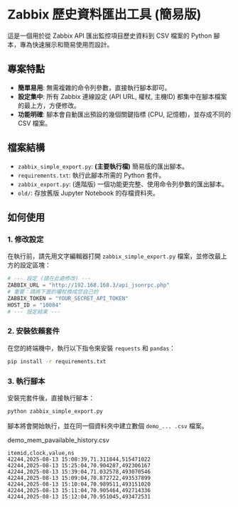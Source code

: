 # Zabbix 歷史資料匯出工具 (簡易版)

這是一個用於從 Zabbix API 匯出監控項目歷史資料到 CSV 檔案的 Python 腳本，專為快速展示和簡易使用而設計。

## 專案特點

- **簡單易用**: 無需複雜的命令列參數，直接執行腳本即可。
- **設定集中**: 所有 Zabbix 連線設定 (API URL, 權杖, 主機ID) 都集中在腳本檔案的最上方，方便修改。
- **功能明確**: 腳本會自動匯出預設的幾個關鍵指標 (CPU, 記憶體)，並存成不同的 CSV 檔案。

## 檔案結構

- `zabbix_simple_export.py`: **(主要執行檔)** 簡易版的匯出腳本。
- `requirements.txt`: 執行此腳本所需的 Python 套件。
- `zabbix_export.py`: (進階版) 一個功能更完整、使用命令列參數的匯出腳本。
- `old/`: 存放舊版 Jupyter Notebook 的存檔資料夾。

## 如何使用

### 1. 修改設定

在執行前，請先用文字編輯器打開 `zabbix_simple_export.py` 檔案，並修改最上方的設定區塊：

```python
# --- 設定 (請在此處修改) ---
ZABBIX_URL = "http://192.168.168.3/api_jsonrpc.php"
# 重要：請將下面的權杖換成您自己的
ZABBIX_TOKEN = "YOUR_SECRET_API_TOKEN"
HOST_ID = "10084"
# --- 設定結束 ---
```

### 2. 安裝依賴套件

在您的終端機中，執行以下指令來安裝 `requests` 和 `pandas`：

```bash
pip install -r requirements.txt
```

### 3. 執行腳本

安裝完套件後，直接執行腳本：

```bash
python zabbix_simple_export.py
```

腳本將會開始執行，並在同一個資料夾中建立數個 `demo_... .csv` 檔案。

demo_mem_pavailable_history.csv
```
itemid,clock,value,ns
42244,2025-08-13 15:08:39,71.311844,515471022
42244,2025-08-13 15:25:04,70.904287,492306167
42244,2025-08-13 15:39:04,71.032578,493070546
42244,2025-08-13 15:09:04,70.872722,493537899
42244,2025-08-13 15:10:04,70.989511,493151020
42244,2025-08-13 15:11:04,70.905464,492714336
42244,2025-08-13 15:12:04,70.951045,493472531
```
